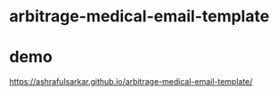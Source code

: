 # arbitrage-medical-email-template
# demo
https://ashrafulsarkar.github.io/arbitrage-medical-email-template/
